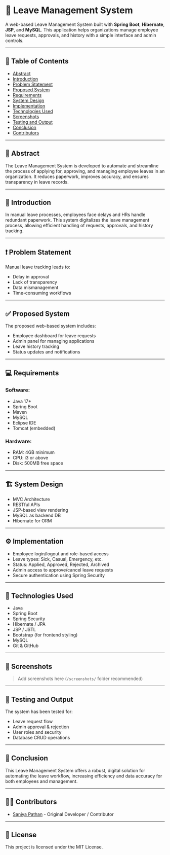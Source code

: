 # 🏢 Leave Management System

A web-based Leave Management System built with **Spring Boot**, **Hibernate**, **JSP**, and **MySQL**. This application helps organizations manage employee leave requests, approvals, and history with a simple interface and admin controls.

---

## 📌 Table of Contents

- [Abstract](#abstract)
- [Introduction](#introduction)
- [Problem Statement](#problem-statement)
- [Proposed System](#proposed-system)
- [Requirements](#requirements)
- [System Design](#system-design)
- [Implementation](#implementation)
- [Technologies Used](#technologies-used)
- [Screenshots](#screenshots)
- [Testing and Output](#testing-and-output)
- [Conclusion](#conclusion)
- [Contributors](#contributors)

---

## 📖 Abstract

The Leave Management System is developed to automate and streamline the process of applying for, approving, and managing employee leaves in an organization. It reduces paperwork, improves accuracy, and ensures transparency in leave records.

---

## 🧭 Introduction

In manual leave processes, employees face delays and HRs handle redundant paperwork. This system digitalizes the leave management process, allowing efficient handling of requests, approvals, and history tracking.

---

## ❗ Problem Statement

Manual leave tracking leads to:
- Delay in approval
- Lack of transparency
- Data mismanagement
- Time-consuming workflows

---

## ✅ Proposed System

The proposed web-based system includes:
- Employee dashboard for leave requests
- Admin panel for managing applications
- Leave history tracking
- Status updates and notifications

---

## 💻 Requirements

### Software:
- Java 17+
- Spring Boot
- Maven
- MySQL
- Eclipse IDE
- Tomcat (embedded)

### Hardware:
- RAM: 4GB minimum
- CPU: i3 or above
- Disk: 500MB free space

---

## 🏗️ System Design

- MVC Architecture
- RESTful APIs
- JSP-based view rendering
- MySQL as backend DB
- Hibernate for ORM

---

## ⚙️ Implementation

- Employee login/logout and role-based access
- Leave types: Sick, Casual, Emergency, etc.
- Status: Applied, Approved, Rejected, Archived
- Admin access to approve/cancel leave requests
- Secure authentication using Spring Security

---

## 🚀 Technologies Used

- Java
- Spring Boot
- Spring Security
- Hibernate / JPA
- JSP / JSTL
- Bootstrap (for frontend styling)
- MySQL
- Git & GitHub

---

## 📸 Screenshots

> Add screenshots here (`/screenshots/` folder recommended)

---

## 🧪 Testing and Output

The system has been tested for:
- Leave request flow
- Admin approval & rejection
- User roles and security
- Database CRUD operations

---

## 🏁 Conclusion

This Leave Management System offers a robust, digital solution for automating the leave workflow, increasing efficiency and data accuracy for both employees and management.

---

## 👨‍💻 Contributors

- [Saniya Pathan](https://github.com/saniyapathan0607) - Original Developer / Contributor


---

## 📂 License

This project is licensed under the MIT License.


